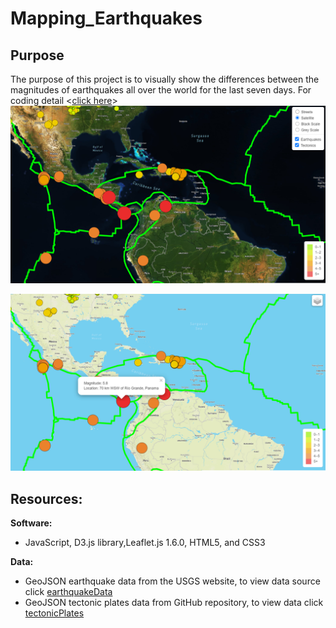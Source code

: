# Mapping_Earthquakes
## Purpose
The purpose of this project is to visually show the differences between the magnitudes of earthquakes all over the world for the last seven days.
For coding detail <[click here](https://github.com/Muzznah/Mapping_Earthquakes/blob/master/Earthquake_Challenge/static/js/logicStep5.js)>
![](https://github.com/Muzznah/Mapping_Earthquakes/blob/master/Earthquake_Challenge/images/Satellite.png)

![](https://github.com/Muzznah/Mapping_Earthquakes/blob/master/Earthquake_Challenge/images/Street.png)
## Resources:
<b>Software:</b></br>
- JavaScript, D3.js library,Leaflet.js 1.6.0, HTML5, and CSS3

<b>Data:</b>
- GeoJSON earthquake data from the USGS website, to view data source click  [earthquakeData](https://earthquake.usgs.gov/earthquakes/feed/v1.0/summary/all_week.geojson)</br>
- GeoJSON tectonic plates data from GitHub repository, to view data click [tectonicPlates](https://raw.githubusercontent.com/fraxen/tectonicplates/master/GeoJSON/PB2002_boundaries.json)
